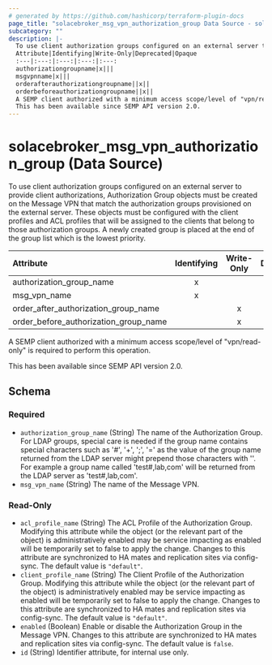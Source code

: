 ```yaml
---
# generated by https://github.com/hashicorp/terraform-plugin-docs
page_title: "solacebroker_msg_vpn_authorization_group Data Source - solacebroker"
subcategory: ""
description: |-
  To use client authorization groups configured on an external server to provide client authorizations, Authorization Group objects must be created on the Message VPN that match the authorization groups provisioned on the external server. These objects must be configured with the client profiles and ACL profiles that will be assigned to the clients that belong to those authorization groups. A newly created group is placed at the end of the group list which is the lowest priority.
  Attribute|Identifying|Write-Only|Deprecated|Opaque
  :---|:---:|:---:|:---:|:---:
  authorizationgroupname|x|||
  msgvpnname|x|||
  orderafterauthorizationgroupname||x||
  orderbeforeauthorizationgroupname||x||
  A SEMP client authorized with a minimum access scope/level of "vpn/read-only" is required to perform this operation.
  This has been available since SEMP API version 2.0.
---
```


# solacebroker_msg_vpn_authorization_group (Data Source)

To use client authorization groups configured on an external server to provide client authorizations, Authorization Group objects must be created on the Message VPN that match the authorization groups provisioned on the external server. These objects must be configured with the client profiles and ACL profiles that will be assigned to the clients that belong to those authorization groups. A newly created group is placed at the end of the group list which is the lowest priority.


Attribute|Identifying|Write-Only|Deprecated|Opaque
:---|:---:|:---:|:---:|:---:
authorization_group_name|x|||
msg_vpn_name|x|||
order_after_authorization_group_name||x||
order_before_authorization_group_name||x||



A SEMP client authorized with a minimum access scope/level of "vpn/read-only" is required to perform this operation.

This has been available since SEMP API version 2.0.



<!-- schema generated by tfplugindocs -->
## Schema

### Required

- `authorization_group_name` (String) The name of the Authorization Group. For LDAP groups, special care is needed if the group name contains special characters such as '#', '+', ';', '=' as the value of the group name returned from the LDAP server might prepend those characters with '\'. For example a group name called 'test#,lab,com' will be returned from the LDAP server as 'test\#,lab,com'.
- `msg_vpn_name` (String) The name of the Message VPN.

### Read-Only

- `acl_profile_name` (String) The ACL Profile of the Authorization Group. Modifying this attribute while the object (or the relevant part of the object) is administratively enabled may be service impacting as enabled will be temporarily set to false to apply the change. Changes to this attribute are synchronized to HA mates and replication sites via config-sync. The default value is `"default"`.
- `client_profile_name` (String) The Client Profile of the Authorization Group. Modifying this attribute while the object (or the relevant part of the object) is administratively enabled may be service impacting as enabled will be temporarily set to false to apply the change. Changes to this attribute are synchronized to HA mates and replication sites via config-sync. The default value is `"default"`.
- `enabled` (Boolean) Enable or disable the Authorization Group in the Message VPN. Changes to this attribute are synchronized to HA mates and replication sites via config-sync. The default value is `false`.
- `id` (String) Identifier attribute, for internal use only.
